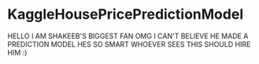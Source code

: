 # KaggleHousePricePredictionModel

HELLO
I AM SHAKEEB'S BIGGEST FAN
OMG I CAN'T BELIEVE HE MADE A PREDICTION MODEL
HES SO SMART
WHOEVER SEES THIS SHOULD HIRE HIM :)

